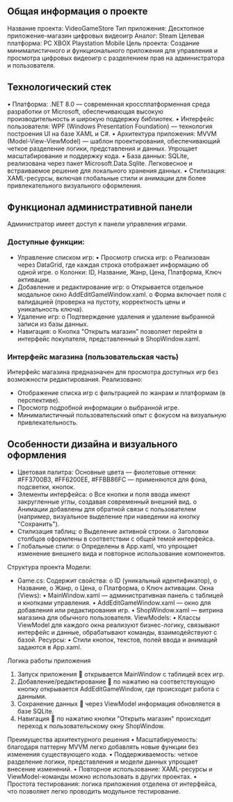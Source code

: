 ## Общая информация о проекте
Название проекта: VideoGameStore
Тип приложения: Десктопное приложение-магазин цифровых видеоигр
Аналог: Steam
Целевая платформа: PC XBOX Playstation Mobile
Цель проекта: Создание минималистичного и функционального приложения для управления и просмотра цифровых видеоигр с разделением прав на администратора и пользователя.

## Технологический стек
•	Платформа: .NET 8.0 — современная кроссплатформенная среда разработки от Microsoft, обеспечивающая высокую производительность и широкую поддержку библиотек.
•	Интерфейс пользователя: WPF (Windows Presentation Foundation) — технология построения UI на базе XAML и C#.
•	Архитектура приложения: MVVM (Model-View-ViewModel) — шаблон проектирования, обеспечивающий четкое разделение логики, представления и данных. Упрощает масштабирование и поддержку кода.
•	База данных: SQLite, реализована через пакет Microsoft.Data.Sqlite. Легковесное и встраиваемое решение для локального хранения данных.
•	Стилизация: XAML-ресурсы, включая глобальные стили и анимации для более привлекательного визуального оформления.

## Функционал административной панели
Администратор имеет доступ к панели управления играми.
### Доступные функции:
* Управление списком игр:
•	Просмотр списка игр:
o	Реализован через DataGrid, где каждая строка отображает информацию об одной игре.
o	Колонки: ID, Название, Жанр, Цена, Платформа, Ключ активации.
*	Добавление и редактирование игр:
o	Открывается отдельное модальное окно AddEditGameWindow.xaml.
o	Форма включает поля с валидацией (проверка на пустоту, корректность цены и уникальность ключа).
*	Удаление игр:
o	Подтверждение удаления и удаление выбранной записи из базы данных.
*	Навигация:
o	Кнопка "Открыть магазин" позволяет перейти в интерфейс покупателя, представленный в ShopWindow.xaml.

### Интерфейс магазина (пользовательская часть)
Интерфейс магазина предназначен для просмотра доступных игр без возможности редактирования. Реализовано:
*	Отображение списка игр с фильтрацией по жанрам и платформам (в перспективе).
*	Просмотр подробной информации о выбранной игре.
*	Минималистичный пользовательский опыт с фокусом на визуальную привлекательность.

## Особенности дизайна и визуального оформления
*	Цветовая палитра:
Основные цвета — фиолетовые оттенки:
#FF3700B3, #FF6200EE, #FFBB86FC — применяются для фона, подсветки, кнопок.
*	Элементы интерфейса:
o	Все кнопки и поля ввода имеют закругленные углы, создавая современный внешний вид.
o	Анимации добавлены для обратной связи с пользователем (например, визуальное выделение при наведении на кнопку "Сохранить").
*	Стилизация таблиц:
o	Выделение активной строки.
o	Заголовки столбцов оформлены в соответствии с общей темой интерфейса.
*	Глобальные стили:
o	Определены в App.xaml, что упрощает изменение внешнего вида и повторное использование компонентов.

 Структура проекта
 Модели:
*	Game.cs:
Содержит свойства:
o	ID (уникальный идентификатор),
o	Название,
o	Жанр,
o	Цена,
o	Платформа,
o	Ключ активации.
Окна (Views):
•	MainWindow.xaml — административная панель с таблицей и кнопками управления.
•	AddEditGameWindow.xaml — окно для добавления или редактирования игр.
•	ShopWindow.xaml — витрина магазина для обычного пользователя.
 ViewModels:
•	Классы ViewModel для каждого окна реализуют бизнес-логику, связывают интерфейс и данные, обрабатывают команды, взаимодействуют с базой.
 Ресурсы:
•	Стили кнопок, текстов, полей ввода и анимаций задаются в App.xaml.

 Логика работы приложения
1.	Запуск приложения  открывается MainWindow с таблицей всех игр.
2.	Добавление/редактирование  по нажатию на соответствующую кнопку открывается AddEditGameWindow, где происходит работа с данными.
3.	Сохранение данных  через ViewModel информация обновляется в базе SQLite.
4.	Навигация  по нажатию кнопки "Открыть магазин" происходит переход к пользовательскому окну ShopWindow.

 Преимущества архитектурного решения
•	Масштабируемость: благодаря паттерну MVVM легко добавлять новые функции без изменения существующего кода.
•	Поддерживаемость: четкое разделение логики, представления и модели данных упрощает внесение изменений.
•	Повторное использование: XAML-ресурсы и ViewModel-команды можно использовать в других проектах.
•	Простота тестирования: логика приложения отделена от интерфейса, что позволяет легко проводить модульное тестирование.

